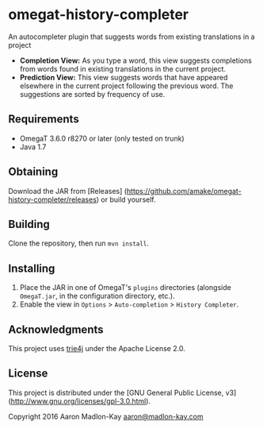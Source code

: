 # omegat-history-completer
An autocompleter plugin that suggests words from existing translations in
a project

- **Completion View:** As you type a word, this view suggests completions from
    words found in existing translations in the current project.
- **Prediction View:** This view suggests words that have appeared elsewhere in
    the current project following the previous word. The suggestions are sorted
    by frequency of use.

## Requirements
- OmegaT 3.6.0 r8270 or later (only tested on trunk)
- Java 1.7

## Obtaining
Download the JAR from [Releases]
(https://github.com/amake/omegat-history-completer/releases) or build yourself.

## Building
Clone the repository, then run `mvn install`.

## Installing
1. Place the JAR in one of OmegaT's `plugins` directories (alongside
`OmegaT.jar`, in the configuration directory, etc.).
2. Enable the view in `Options` > `Auto-completion` > `History Completer`.

## Acknowledgments
This project uses [trie4j](https://github.com/takawitter/trie4j) under the
Apache License 2.0.

## License
This project is distributed under the [GNU General Public License, v3]
(http://www.gnu.org/licenses/gpl-3.0.html).


Copyright 2016 Aaron Madlon-Kay <aaron@madlon-kay.com>

